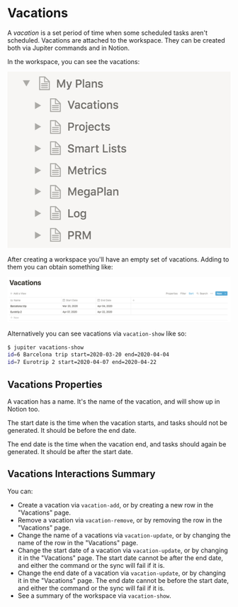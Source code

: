 # Vacations

A _vacation_ is a set period of time when some scheduled tasks aren't scheduled. Vacations are attached to the
workspace. They can be created both via Jupiter commands and in Notion.

In the workspace, you can see the vacations:

![Vacations](../assets/concepts-workspace.png)

After creating a workspace you'll have an empty set of vacations. Adding to them you can obtain something like:

![Vacations](../assets/concepts-vacations.png)

Alternatively you can see vacations via `vacation-show` like so:

```bash
$ jupiter vacations-show
id=6 Barcelona trip start=2020-03-20 end=2020-04-04
id=7 Eurotrip 2 start=2020-04-07 end=2020-04-22
```

## Vacations Properties

A vacation has a name. It's the name of the vacation, and will show up in Notion too.

The start date is the time when the vacation starts, and tasks should not be generated. It should be before the
end date.

The end date is the time when the vacation end, and tasks should again be generated. It should be after the
start date.

## Vacations Interactions Summary

You can:

* Create a vacation via `vacation-add`, or by creating a new row in the "Vacations" page.
* Remove a vacation via `vacation-remove`, or by removing the row in the "Vacations" page.
* Change the name of a vacations via `vacation-update`, or by changing the name of the row in the "Vacations" page.
* Change the start date of a vacation via `vacation-update`, or by changing it in the "Vacations" page. The
  start date cannot be after the end date, and either the command or the sync will fail if it is.
* Change the end date of a vacation via `vacation-update`, or by changing it in the "Vacations" page. The
  end date cannot be before the start date, and either the command or the sync will fail if it is.
* See a summary of the workspace via `vacation-show`.

